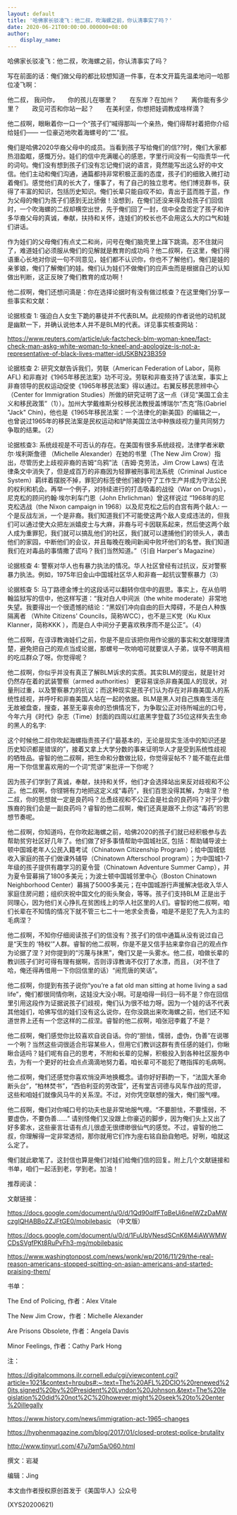 ```yaml
---
layout: default
title: '哈佛家长驳凌飞：他二叔，吹海螺之前，你认清事实了吗？'
date: 2020-06-21T00:00:00.000000+08:00
author:
    display_name: 
---
```


哈佛家长驳凌飞：他二叔，吹海螺之前，你认清事实了吗？

写在前面的话：俺们做父母的都比较想知道一件事，在本文开篇先温柔地问一哈那位凌飞啊：

他二叔， 我问你，　　你的孩儿在哪里？　　在东岸？在加州？　　离你能有多少里？　　政见可否和你站一起？　　在美利坚，你想把娃调教成啥样滴？

他二叔啊，眼瞅着你一口一个“孩子们”喊得那叫一个亲热，俺们得帮衬着把你介绍给娃们—— 一位豪迈地吹着海螺号的“二”叔。

俺们是哈佛2020华裔父母中的成员。当看到孩子写给俺们的信??时，俺们大家都热泪盈眶，感慨万分。娃们的信中充满暖心的感恩，字里行间没有一句指责华一代的词句。俺们没有想到孩子们没有忘记俺们说的语言，竟然能写出这么好的中文信。他们主动和俺们沟通，通篇都持非常积极正面的态度，孩子们的细致入微打动着俺们。感觉他们真的长大了，懂事了，有了自己的独立思考。他们博览群书，获得了丰富的知识，包括历史知识。俺们长辈只能自叹不如，青出于蓝而胜于蓝，作为父母的俺们为孩子们感到无比骄傲！没想到，在俺们还没来得及给孩子们回信时，一个吹海螺的二叔却横空出世，先于俺们回了一封，信中全盘否定了孩子和许多华裔父母的真诚，奉献，扶持和关怀，连娃们的校长也不会用这么大的口气和娃们讲话。

作为娃们的父母俺们有点丈二和尚，问号在俺们脑壳里上蹿下跳滴。忍不住就问了，难道娃们必须服从俺们的见解就是教育的成功吗？他二叔啊，在这里，俺们得语重心长地对你说一句不同意见，娃们都不认识你，你也不了解他们，俺们是娃的亲爹娘，俺们了解俺们的娃。俺们认为娃们不做俺们的应声虫而是根据自己的认知做出判断，这正反映了俺们教育的成功啊！

他二叔啊，俺们还想问滴是：你在选择论据时有没有做过核查？在这里俺们分享一些事实和文献：

论据核查 1:  强迫白人女生下跪的暴徒并不代表BLM。此视频的作者说他的动机就是幽默一下，并确认说他本人并不是BLM的代表。详见事实核查网站：

https://www.reuters.com/article/uk-factcheck-blm-woman-knee/fact-check-man-askg-white-woman-to-kneel-and-apologize-is-not-a-representative-of-black-lives-matter-idUSKBN23B359

论据核查 2:    研究文献告诉我们，劳联（American Federation of Labor，简称AFL) 和非裔对《1965年移民法案》功不可没。劳联和非裔支持了该法案，事实上非裔领导的民权运动促使《1965年移民法案》得以通过。右翼反移民思辨中心（Center for Immigration Studies）所做的研究证明了这一点（详见“美国工会主义和移民政策”（1））。加州大学戴维斯分校移民法教授盖博瑞尔“杰克”陈(Gabriel "Jack" Chin)，他也是《1965年移民法案：一个法律化的新美国》的编辑之一，也曾说过1965年的移民法案是民权运动和铲除美国立法中种族歧视力量共同努力争取的结果。（2）

论据核查3:  系统歧视是不可否认的存在。在美国有很多系统歧视，法律学者米歇尔·埃利斯詹德 （Michelle Alexander）在她的书里（The New Jim Crow）指出，尽管历史上歧视非裔的吉姆“乌鸦”法（吉姆·克劳法，Jim Crow Laws) 在法律条文中消失了，但是成百万的非裔因为轻罪被刑事司法系统（Criminal Justice System）羁绊着摆脱不掉，罪犯的标签使他们被剥夺了工作生产并成为守法公民的权利和机会。再举一个例子，对持续进行的打击吸毒的战役（War on Drugs），尼克松的顾问约翰·埃尔利车门恩（John Ehrlichman）曾这样说过 “1968年的尼克松选战（the Nixon campaign in 1968）以及尼克松之后的白宫有两个敌人: 一个是反战左派，一个是非裔。我们知道我们不可能使这两个敌人变成违法的，但我们可以通过使大众把左派嬉皮士与大麻，非裔与可卡因联系起来，然后使这两个敌人成为重罪犯，我们就可以搞乱他们的社区，我们就可以逮捕他们的领头人，袭击他们的家园，中断他们的会议，并且每晚在晚间新闻中败坏他们的名誉。我们知道我们在对毒品的事情撒了谎吗？我们当然知道。”（引自 Harper's Magazine）

论据核查 4:   警察对华人也有暴力执法的情况。华人社区曾经有过抗议，反对警察暴力执法。例如，1975年旧金山中国城社区华人和非裔一起抗议警察暴力（3）

论据核查 5:  马丁路德金博士的这段话可以翻转你信中的遐思。事实上，在从伯明翰监狱写的信中，他这样写道：“我对白人中间派（the white moderate）非常地失望。我要得出一个很遗憾的结论：“黑奴们冲向自由的巨大障碍，不是白人种族隔离者 （White Citizens' Councils，简称WCC），也不是三K党（Ku Klux Klanner，简称KKK ），而是白人中间分子更喜欢秩序而不是公正”。（4）

他二叔啊，在谆谆教诲娃们之前，你是不是应该把你用作论据的事实和文献理理清楚，避免把自己的观点当成论据，那螺号一吹响咱可就要误人子弟，误导不明真相的吃瓜群众了呀。你觉得呢？

他二叔啊，你似乎并没有真正了解BLM诉求的实质。其实BLM的提出，就是针对仍然存在着的武装警察（armed authorities） 更容易误杀非裔美国人的现状，对量刑过重，以及警察暴力的抗议；而这种现实是孩子们认为存在对非裔美国人的系统性歧视，并呼吁和非裔美国人站在一起的依据。BLM是黑人对自己族裔生活在无故被盘查，搜查，甚至无辜丧命的恐惧情况下，为争取公正对待所喊出的口号，今年六月《时代》杂志（Time）封面的四周以红底黑字登载了35位这样失去生命的黑人的名字:

这个时候他二叔你吹起海螺指责孩子们“最基本的，无论是现实生活中的知识还是历史知识都是错误的”，接着又拿上大学分数的事来证明华人才是受到系统性歧视的牺牲品。睿智的他二叔啊，把生命和分数做比较，你觉得妥帖不？能不能在此借用一下你信里喜欢用的一个词“荒谬”来批评一下你呢？

因为孩子们学到了真诚，奉献，扶持和关怀，他们才会选择站出来反对歧视和不公正。他二叔啊，你铿锵有力地把这定义成“毒药”，我们百思没得其解，为啥涅？他二叔，你的思想就一定是良药吗？怂恿歧视和不公正会是社会的良药吗？对于少数族裔的我们会是一副良药吗？睿智的他二叔啊，俺们还真是跟不上你这“毒药”的思想节奏呢。

他二叔啊，你知道吗，在你吹起海螺之前，哈佛2020的孩子们就已经积极参与去帮助贫穷社区好几年了。他们做了好多事情帮助中国城社区, 包括：帮助辅导波士顿中国城老年人公民入籍考试（Chinatown Citizenship Program）；给中国城低收入家庭的孩子们做课外辅导（Chinatown Afterschool program）；为中国城1-7年级的孩子提供有趣学习的夏令营（Chinatown Adventure Summer Camp），并为夏令营募捐了1800多美元；为波士顿中国城邻里中心（Boston Chinatown Neighborhood Center）募捐了5000多美元；在中国城游行声援解决低收入华人家庭住房问题；组织庆祝中国文化的街头聚会，等等。孩子们支持BLM 正是出于同理心，因为他们关心挣扎在贫困线上的华人社区里的人们。睿智的他二叔啊，咱们长辈在不知情的情况下就不管三七二十一地求全责备，咱是不是犯了先入为主的毛病涅？

他二叔啊，不知你仔细阅读孩子们的信没有？孩子们的信中通篇从没有说过自己是“天生的 ‘特权’”人群。睿智的他二叔啊，你是不是又信手拈来拿你自己的观点作为论据了涅？对你提到的“污蔑与抹黑”，俺们又是一头雾水。他二叔，咱做长辈的教训孩子们时可得有理有据啊，否则谆谆教诲不仅打了水漂，而且，（对不住了哈，俺还得再借用一下你回信里的话）“闹荒唐的笑话”。

他二叔啊，你提到有孩子说你“you’re a fat old man sitting at home living a sad life”，俺们都很同情你咧，这娃没大没小啊。可是咱得一码归一码不是？你在回信里引用这段作为证据说孩子们歧视，俺们认为很不给力呀。因为一个娃的话不代表其他娃们，哈佛写信的娃们没有这么说你，在你没跳出来吹海螺之前，他们还不知道世界上还有一个您这样的二叔涅。睿智的他二叔啊，咱张冠李戴了不是？

他二叔啊，俺们感觉你比较喜欢自说自话。你的“胆怯，懦弱，虚伪，伪善”在说哪一个咧？当然这些词很适合形容某些人，但用它们教训这群有责任感的娃们，你瞅瞅合适吗？娃们呢有自己的思考，不附和长辈的见解，积极投入到各种社区服务中去，为有一个更好的社会点点滴滴地努力着。咱长辈可不能犯了瞎指挥的毛病啊。

他二叔啊，俺们还感觉你喜欢悄没声地换概念。请你好好斟酌一下，“法国大革命断头台”，“柏林焚书”，“西伯利亚的劳改营”，还有堂吉诃德与风车作战的荒谬，这些和咱娃们就像风马牛的关系涅。不过，对你凭空联想的强大，俺们服气哩。

他二叔啊，俺们对你喊口号的功夫也是非常地服气哩。“不要胆怯，不要懦弱，不要虚伪，不要伪善......” 请别怪俺们又没跟上你豪迈的脚步，因为俺们头上又出了好多雾水，这些豪言壮语有点儿很虚无很缥缈很仙气的感觉。不过，睿智的他二叔，你理解得一定非常透彻，那你就用它们作为座右铭自励自勉吧。好咧，咱就这么定了。

俺们就此歇笔了。这封信也算是俺们对娃们给俺们信的回复。附上几个文献链接和书单，咱们一起活到老，学到老。加油！

推荐阅读：

文献链接：

https://docs.google.com/document/u/0/d/1Qd90qIfFTqBeUi6nelWZzDaMWczgIQHABBo2ZJFtGE0/mobilebasic （中文版）

https://docs.google.com/document/u/0/d/1FuUbVNesdSCnK6M4iAWWMWCDsSVgfPKt8RuPvFh3-mg/mobilebasic

https://www.washingtonpost.com/news/wonk/wp/2016/11/29/the-real-reason-americans-stopped-spitting-on-asian-americans-and-started-praising-them/

书单：

The End of Policing, 作者：Alex Vitale

The New Jim Crow，作者：Michelle Alexander

Are Prisons Obsolete, 作者：Angela Davis

Minor Feelings, 作者：Cathy Park Hong

注：

https://digitalcommons.ilr.cornell.edu/cgi/viewcontent.cgi?article=1021&context=hrpubs#:~:text=The%20AFL%2DCIO%20renewed%20its,signed%20by%20President%20Lyndon%20Johnson.&text=The%20legislation%20did%20not%2C%20however,might%20seek%20to%20enter%20illegally

https://www.history.com/news/immigration-act-1965-changes

https://hyphenmagazine.com/blog/2017/01/closed-protest-police-brutality

http://www.tinyurl.com/47u7qm5a/060.html

撰文：岩凝

编辑：Jing

本文由作者授权原创首发于《美国华人》公众号

(XYS20200621)

